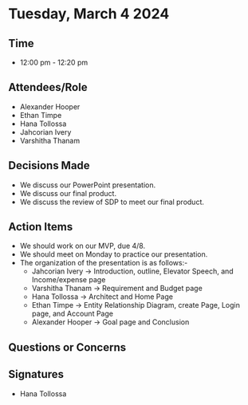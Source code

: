 # Tuesday, March 4 2024
## Time
- 12:00 pm - 12:20 pm
## Attendees/Role
- Alexander Hooper
- Ethan Timpe
- Hana Tollossa
- Jahcorian Ivery
- Varshitha Thanam
## Decisions Made
- We discuss our PowerPoint presentation.
- We  discuss our final product.
- We discuss the review of SDP to meet our final product.

## Action Items
- We should work on our MVP, due 4/8.
- We should meet on Monday to practice our presentation.
- The organization of the presentation is as follows:-
  - Jahcorian Ivery -> Introduction, outline, Elevator Speech, and Income/expense page
  - Varshitha Thanam -> Requirement and Budget page
  - Hana Tollossa -> Architect and Home Page
  - Ethan Timpe -> Entity Relationship Diagram, create Page, Login page, and Account Page 
  - Alexander Hooper -> Goal page and Conclusion
 
  
  
## Questions or Concerns

## Signatures  
- Hana Tollossa


